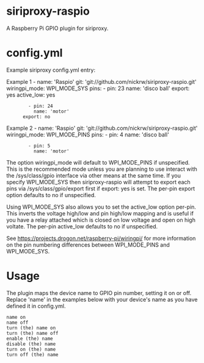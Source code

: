 siriproxy-raspio
================

A Raspberry Pi GPIO plugin for siriproxy.

config.yml
==========

Example siriproxy config.yml entry:

Example 1
        - name: 'Raspio'
          git: 'git://github.com/nickrw/siriproxy-raspio.git'
	  wiringpi_mode: WPI_MODE_SYS
          pins:
            - pin: 23
              name: 'disco ball'
              export: yes
	      active_low: yes
    
            - pin: 24
              name: 'motor'
	      export: no

Example 2
        - name: 'Raspio'
          git: 'git://github.com/nickrw/siriproxy-raspio.git'
	  wiringpi_mode: WPI_MODE_PINS
          pins:
            - pin: 4
              name: 'disco ball'
    
            - pin: 5
              name: 'motor'

The option wiringpi\_mode will default to WPI\_MODE\_PINS if unspecified. This
is the recommended mode unless you are planning to use interact with the
/sys/class/gpio interface via other means at the same time. If you specify
WPI\_MODE\_SYS then siriproxy-raspio will attempt to export each pins via
/sys/class/gpio/export first if export: yes is set. The per-pin export option
defaults to no if unspecified.

Using WPI\_MODE\_SYS also allows you to set the active\_low option per-pin. This
inverts the voltage high/low and pin high/low mapping and is useful if you have
a relay attached which is closed on low voltage and open on high voltate. The
per-pin active\_low defaults to no if unspecified.

See https://projects.drogon.net/raspberry-pi/wiringpi/ for more information on
the pin numbering differences between WPI\_MODE\_PINS and WPI\_MODE\_SYS.

Usage
=====

The plugin maps the device name to GPIO pin number, setting it on or off.
Replace 'name' in the examples below with your device's name as you have defined
it in config.yml.

    name on
    name off
    turn (the) name on
    turn (the) name off
    enable (the) name
    disable (the) name
    turn on (the) name
    turn off (the) name

